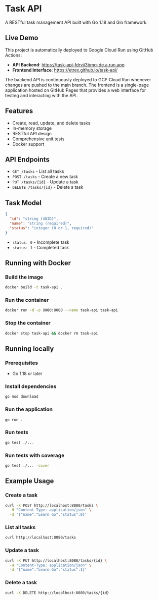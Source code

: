 # Task API

A RESTful task management API built with Go 1.18 and Gin framework.

## Live Demo

This project is automatically deployed to Google Cloud Run using GitHub Actions:
- **API Backend**: https://task-api-fdrvii3bmq-de.a.run.app
- **Frontend Interface**: https://etrex.github.io/task-api/

The backend API is continuously deployed to GCP Cloud Run whenever changes are pushed to the main branch. The frontend is a single-page application hosted on GitHub Pages that provides a web interface for testing and interacting with the API.

## Features

- Create, read, update, and delete tasks
- In-memory storage
- RESTful API design
- Comprehensive unit tests
- Docker support

## API Endpoints

- `GET /tasks` - List all tasks
- `POST /tasks` - Create a new task
- `PUT /tasks/{id}` - Update a task
- `DELETE /tasks/{id}` - Delete a task

## Task Model

```json
{
  "id": "string (UUID)",
  "name": "string (required)",
  "status": "integer (0 or 1, required)"
}
```

- `status: 0` - Incomplete task
- `status: 1` - Completed task

## Running with Docker

### Build the image
```bash
docker build -t task-api .
```

### Run the container
```bash
docker run -d -p 8080:8080 --name task-api task-api
```

### Stop the container
```bash
docker stop task-api && docker rm task-api
```

## Running locally

### Prerequisites
- Go 1.18 or later

### Install dependencies
```bash
go mod download
```

### Run the application
```bash
go run .
```

### Run tests
```bash
go test ./...
```

### Run tests with coverage
```bash
go test ./... -cover
```

## Example Usage

### Create a task
```bash
curl -X POST http://localhost:8080/tasks \
  -H "Content-Type: application/json" \
  -d '{"name":"Learn Go","status":0}'
```

### List all tasks
```bash
curl http://localhost:8080/tasks
```

### Update a task
```bash
curl -X PUT http://localhost:8080/tasks/{id} \
  -H "Content-Type: application/json" \
  -d '{"name":"Learn Go","status":1}'
```

### Delete a task
```bash
curl -X DELETE http://localhost:8080/tasks/{id}
```